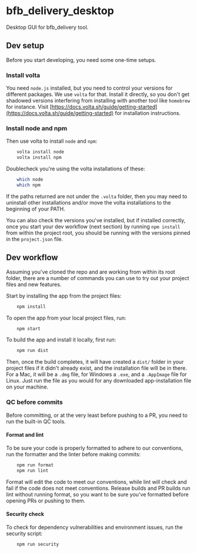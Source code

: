 # bfb_delivery_desktop

Desktop GUI for bfb_delivery tool.

## Dev setup

Before you start developing, you need some one-time setups.

### Install volta

You need `node.js` installed, but you need to control your versions for different packages. We use `volta` for that. Install it directly, so you don't get shadowed versions interfering from installing with another tool like `homebrew` for instance. Visit [https://docs.volta.sh/guide/getting-started](https://docs.volta.sh/guide/getting-started) for installation instructions.

### Install node and npm

Then use volta to install `node` and `npm`:

```bash
    volta install node
    volta install npm
```

Doublecheck you're using the volta installations of these:

```bash
    which node
    which npm
```

If the paths returned are not under the `.volta` folder, then you may need to uninstall other installations and/or move the volta installations to the beginning of your PATH.

You can also check the versions you've installed, but if installed correctly, once you start your dev workflow (next section) by running `npm install` from within the project root, you should be running with the versions pinned in the `project.json` file.

## Dev workflow

Assuming you've cloned the repo and are working from within its root folder, there are a number of commands you can use to try out your project files and new features.

Start by installing the app from the project files:

```bash
    npm install
```

To open the app from your local project files, run:

```bash
    npm start
```

To build the app and install it locally, first run:

```bash
    npm run dist
```

Then, once the build completes, it will have created a `dist/` folder in your project files if it didn't already exist, and the installation file will be in there. For a Mac, it will be a `.dmg` file, for Windows a `.exe`, and a `.AppImage` file for Linux. Just run the file as you would for any downloaded app-installation file on your machine.

### QC before commits

Before committing, or at the very least before pushing to a PR, you need to run the built-in QC tools.

#### Format and lint

To be sure your code is properly formatted to adhere to our conventions, run the formatter and the linter before making commits:

```bash
    npm run format
    npm run lint
```

Format will edit the code to meet our conventions, while lint will check and fail if the code does not meet conventions. Release builds and PR builds run lint without running format, so you want to be sure you've formatted before opening PRs or pushing to them.

#### Security check

To check for dependency vulnerabilities and environment issues, run the security script:

```bash
    npm run security
```
